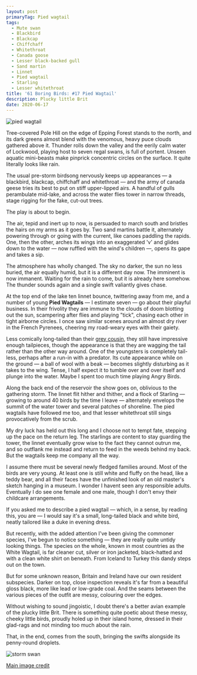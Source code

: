 ```yaml
---
layout: post
primaryTag: Pied wagtail
tags:
  - Mute swan
  - Blackbird
  - Blackcap
  - Chiffchaff
  - Whitethroat
  - Canada goose
  - Lesser black-backed gull
  - Sand martin
  - Linnet
  - Pied wagtail
  - Starling
  - Lesser whitethroat
title: '61 Boring Birds: #17 Pied Wagtail'
description: Plucky little Brit
date: 2020-06-17
---
```

![pied wagtail](/assets/img/pied-wagtail.jpg)

Tree-covered Pole Hill on the edge of Epping Forest stands to the north, and its dark greens almost blend with the venomous, heavy puce clouds gathered above it. Thunder rolls down the valley and the eerily calm water of Lockwood, playing host to seven regal swans, is full of portent. Unseen aquatic mini-beasts make pinprick concentric circles on the surface. It quite literally looks like rain.

The usual pre-storm birdsong nervously keeps up appearances &mdash; a blackbird, blackcap, chiffchaff and whitethroat &mdash; and the army of canada geese tries its best to put on stiff upper-lipped airs. A handful of gulls perambulate mid-lake, and across the water flies tower in narrow threads, stage rigging for the fake, cut-out trees. 

The play is about to begin.

The air, tepid and inert up to now, is persuaded to march south and bristles the hairs on my arms as it goes by. Two sand martins battle it, alternately powering through or going with the current, like canoes paddling the rapids. One, then the other, arches its wings into an exaggerated 'v' and glides down to the water &mdash; now ruffled with the wind's children &mdash;, opens its gape and takes a sip. 

The atmosphere has wholly changed. The sky no darker, the sun no less buried, the air equally humid, but it is a different day now. The imminent is now immanent. Waiting for the rain to come, but it is already here somehow. The thunder sounds again and a single swift valiantly gives chase.

At the top end of the lake ten linnet bounce, twittering away from me, and a number of young **Pied Wagtails** &mdash; I estimate seven &mdash; go about their playful business. In their frivolity they are immune to the clouds of doom blotting out the sun, scampering after flies and playing "tick", chasing each other in tight airborne circles. I once saw similar scenes around an almost dry river in the French Pyrenees, cheering my road-weary eyes with their gaiety.

Less comically long-tailed than their [grey cousin](/2020/06/08/grey-wagtail.html), they still have impressive enough tailpieces, though the appearance is that they are wagging the tail rather than the other way around. One of the youngsters is completely tail-less, perhaps after a run-in with a predator. Its cute appearance while on the ground &mdash; a ball of wool with a beak &mdash; becomes slightly disturbing as it takes to the wing. Tense, I half expect it to tumble over and over itself and plunge into the water. Maybe I spent too much time playing Angry Birds.

Along the back end of the reservoir the show goes on, oblivious to the gathering storm. The linnet flit hither and thither, and a flock of Starling &mdash; growing to around 40 birds by the time I leave &mdash; alternately envelops the summit of the water tower and several patches of shoreline. The pied wagtails have followed me too, and that lesser whitethroat still sings provocatively from the scrub.

My dry luck has held out this long and I choose not to tempt fate, stepping up the pace on the return leg. The starlings are content to stay guarding the tower, the linnet eventually grow wise to the fact they cannot outrun me, and so outflank me instead and return to feed in the weeds behind my back. But the wagtails keep me company all the way.

I assume there must be several newly fledged families around. Most of the birds are very young. At least one is still white and fluffy on the head, like a teddy bear, and all their faces have the unfinished look of an old master's sketch hanging in a museum. I wonder I havent seen any responsible adults. Eventually I do see one female and one male, though I don't envy their childcare arrangements.

If you asked me to describe a pied wagtail &mdash; which, in a sense, by reading this, you are &mdash; I would say it's a small, long-tailed black and white bird, neatly tailored like a duke in evening dress.

But recently, with the added attention I've been giving the commoner species, I've begun to notice something &mdash; they are really quite untidy looking things. The species on the whole, known in most countries as the White Wagtail, is far cleaner cut, silver or iron jacketed, black-hatted and with a clean white shirt on beneath. From Iceland to Turkey this dandy steps out on the town.

But for some unknown reason, Britain and Ireland have our own resident subspecies. Darker on top, close inspection reveals it's far from a beautiful gloss black, more like lead or low-grade coal. And the seams between the various pieces of the outfit are messy, colouring over the edges.

Without wishing to sound jingoistic, I doubt there's a better avian example of the plucky little Brit. There is something quite poetic about these messy, cheeky little birds, proudly holed up in their island home, dressed in their glad-rags and not minding too much about the rain.

That, in the end, comes from the south, bringing the swifts alongside its penny-round droplets.

![storm swan](/assets/img/storm-swan.jpg)

[Main image credit](https://commons.wikimedia.org/wiki/File:Pied_(white)_wagtail_(Motacilla_alba_yarrellii)_juvenile.jpg)
